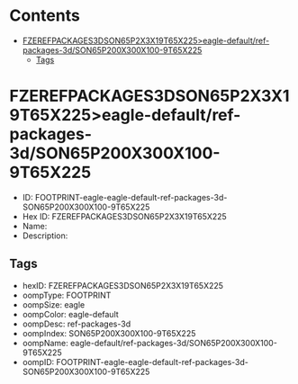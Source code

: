 



Contents
========

* [FZEREFPACKAGES3DSON65P2X3X19T65X225>eagle-default/ref-packages-3d/SON65P200X300X100-9T65X225](#fzerefpackages3dson65p2x3x19t65x225eagle-defaultref-packages-3dson65p200x300x100-9t65x225)
	* [Tags](#tags)

# FZEREFPACKAGES3DSON65P2X3X19T65X225>eagle-default/ref-packages-3d/SON65P200X300X100-9T65X225

- ID: FOOTPRINT-eagle-eagle-default-ref-packages-3d-SON65P200X300X100-9T65X225
- Hex ID: FZEREFPACKAGES3DSON65P2X3X19T65X225
- Name: 
- Description: 

## Tags

- hexID: FZEREFPACKAGES3DSON65P2X3X19T65X225
- oompType: FOOTPRINT
- oompSize: eagle
- oompColor: eagle-default
- oompDesc: ref-packages-3d
- oompIndex: SON65P200X300X100-9T65X225
- oompName: eagle-default/ref-packages-3d/SON65P200X300X100-9T65X225
- oompID: FOOTPRINT-eagle-eagle-default-ref-packages-3d-SON65P200X300X100-9T65X225
